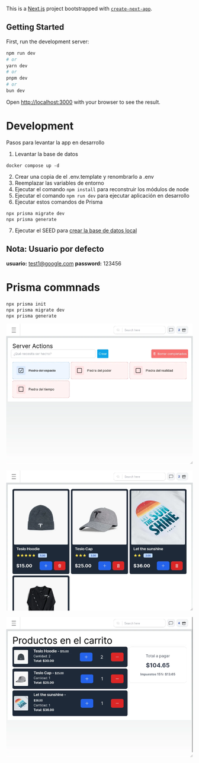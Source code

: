This is a [Next.js](https://nextjs.org/) project bootstrapped with [`create-next-app`](https://github.com/vercel/next.js/tree/canary/packages/create-next-app).

## Getting Started

First, run the development server:

```bash
npm run dev
# or
yarn dev
# or
pnpm dev
# or
bun dev
```

Open [http://localhost:3000](http://localhost:3000) with your browser to see the result.


# Development
Pasos para levantar la app en desarrollo

1. Levantar la base de datos
```
docker compose up -d
```

2. Crear una copia de el .env.template y renombrarlo a .env
3. Reemplazar las variables de entorno
4. Ejecutar el comando ```npm install``` para reconstruir los módulos de node
5. Ejecutar el comando ```npm run dev``` para ejecutar aplicación en desarrollo
6. Ejecutar estos comandos de Prisma
```
npx prisma migrate dev
npx prisma generate
```
7. Ejecutar el SEED para [crear la base de datos local](localhost:3000/api/seed)

## Nota: Usuario por defecto
__usuario:__  test1@google.com
__password:__ 123456


# Prisma commnads
```
npx prisma init
npx prisma migrate dev
npx prisma generate
```

![Captura de pantalla](images/captura-001.webp)

![Captura de pantalla](images/captura-002.webp)

![Captura de pantalla](images/captura-003.webp)
